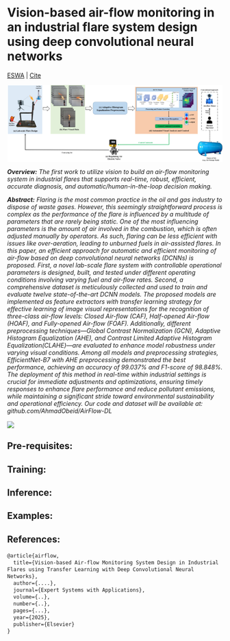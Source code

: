 # Vision-based air-flow monitoring in an industrial flare system design using deep convolutional neural networks
[ESWA](www.google.com) | [Cite](#references)

<img src="doc/fig1.jpg" width="1000px" align="center" />

***Overview:** The first work to utilize vision to build an air-flow monitoring system in industrial flares that supports real-time, robust, efficient, accurate diagnosis, and automatic/human-in-the-loop decision making.*

***Abstract:** Flaring is the most common practice in the oil and gas industry to dispose of waste gases. However, this seemingly straightforward process is complex as the performance of the flare is influenced by a multitude of parameters that are rarely being static. One of the most influencing parameters is the amount of air involved in the combustion, which is often adjusted manually by operators. As such, flaring can be less efficient with issues like over-aeration, leading to unburned fuels in air-assisted flares. In this paper, an efficient approach for automatic and efficient monitoring of air-flow based on deep convolutional neural networks (DCNNs) is proposed. First, a novel lab-scale flare system with controllable operational parameters is designed, built, and tested under different operating conditions involving varying fuel and air-flow rates. Second, a comprehensive dataset is meticulously collected and used to train and evaluate twelve state-of-the-art DCNN models. The proposed models are implemented as feature extractors with transfer learning strategy for effective learning of image visual representations for the recognition of three-class air-flow levels: Closed Air-flow (CAF), Half-opened Air-flow (HOAF), and Fully-opened Air-flow (FOAF). Additionally, different preprocessing techniques—Global Contrast Normalization (GCN), Adaptive Histogram Equalization (AHE), and Contrast Limited Adaptive Histogram Equalization(CLAHE)—are evaluated to enhance model robustness under varying visual conditions. Among all models and preprocessing strategies, EfficientNet-B7 with AHE preprocessing demonstrated the best performance, achieving an accuracy of 99.037\% and F1-score of 98.848\%. The deployment of this method in real-time within industrial settings is crucial for immediate adjustments and optimizations, ensuring timely responses to enhance flare performance and reduce pollutant emissions, while maintaining a significant stride toward environmental sustainability and operational efficiency. Our code and dataset will be available at: github.com/AhmadObeid/AirFlow-DL*

<img src="doc/new.gif" width="1000px" align="center" />

## Pre-requisites:

## Training:

## Inference:

## Examples:

## References:
```
@article{airflow,
  title={Vision-based Air-flow Monitoring System Design in Industrial Flares using Transfer Learning with Deep Convolutional Neural Networks},
  author={....},
  journal={Expert Systems with Applications},
  volume={..},
  number={..},
  pages={...},
  year={2025},
  publisher={Elsevier}
}
```


